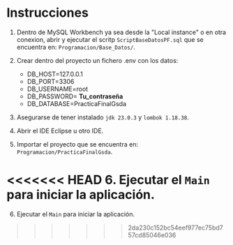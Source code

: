 # Instrucciones

1. Dentro de MySQL Workbench ya sea desde la "Local instance" o en otra conexion, abrir y ejecutar el scritp `ScriptBaseDatosPF.sql` que se encuentra en: `Programacion/Base_Datos/`.

2. Crear dentro del proyecto un fichero .env con los datos:
    - DB_HOST=127.0.0.1
    - DB_PORT=3306
    - DB_USERNAME=root
    - DB_PASSWORD= __Tu_contraseña__
    - DB_DATABASE=PracticaFinalGsda

3. Asegurarse de tener instalado `jdk 23.0.3` y `lombok 1.18.38`.

4. Abrir el IDE Eclipse u otro IDE.

5. Importar el proyecto que se encuentra en: `Programacion/PracticaFinalGsda`.

<<<<<<< HEAD
6. Ejecutar el `Main` para iniciar la aplicación.
=======
6. Ejecutar el `Main` para iniciar la aplicación.
>>>>>>> 2da230c152bc54eef977ec75bd757cd85046e036
